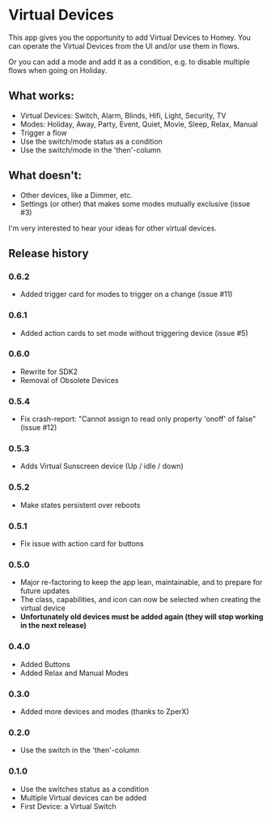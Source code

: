 # Virtual Devices

This app gives you the opportunity to add Virtual Devices to Homey. You can operate the Virtual Devices from the UI and/or use them in flows.

Or you can add a mode and add it as a condition, e.g. to disable multiple flows when going on Holiday.

## What works:

* Virtual Devices: Switch, Alarm, Blinds, Hifi, Light, Security, TV
* Modes: Holiday, Away, Party, Event, Quiet, Movie, Sleep, Relax, Manual
* Trigger a flow
* Use the switch/mode status as a condition
* Use the switch/mode in the 'then'-column

## What doesn't:

* Other devices, like a Dimmer, etc.
* Settings (or other) that makes some modes mutually exclusive (issue #3)

I'm very interested to hear your ideas for other virtual devices.


## Release history

### 0.6.2
* Added trigger card  for modes to trigger on a change (issue #11)

### 0.6.1
* Added action cards to set mode without triggering device (issue #5)

### 0.6.0
* Rewrite for SDK2
* Removal of Obsolete Devices

### 0.5.4
* Fix crash-report: "Cannot assign to read only property 'onoff' of false" (issue #12)

### 0.5.3
* Adds Virtual Sunscreen device (Up / idle / down)

### 0.5.2
* Make states persistent over reboots

### 0.5.1
* Fix issue with action card for buttons

### 0.5.0
* Major re-factoring to keep the app lean, maintainable, and to prepare for future updates
* The class, capabilities, and icon can now be selected when creating the virtual device
* <b>Unfortunately old devices must be added again (they will stop working in the next release)</b>

### 0.4.0
* Added Buttons
* Added Relax and Manual Modes

### 0.3.0
* Added more devices and modes (thanks to ZperX)

### 0.2.0
* Use the switch in the 'then'-column

### 0.1.0
* Use the switches status as a condition
* Multiple Virtual devices can be added
* First Device: a Virtual Switch
